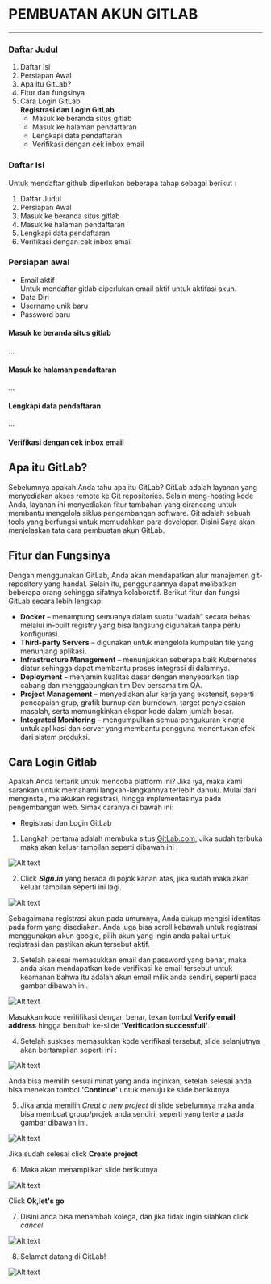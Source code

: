 # **PEMBUATAN AKUN GITLAB**
------------------------

### Daftar Judul
1. Daftar Isi
2. Persiapan Awal
3. Apa itu GitLab?
4. Fitur dan fungsinya
5. Cara Login GitLab <br>
    **Registrasi dan Login GitLab**
   - Masuk ke beranda situs gitlab
   - Masuk ke halaman pendaftaran
   - Lengkapi data pendaftaran
   - Verifikasi dengan cek inbox email

### Daftar Isi
Untuk mendaftar github diperlukan beberapa tahap sebagai berikut :
1. Daftar Judul
1. Persiapan Awal
1. Masuk ke beranda situs gitlab
1. Masuk ke halaman pendaftaran
1. Lengkapi data pendaftaran
1. Verifikasi dengan cek inbox email

### Persiapan awal
- Email aktif<br>
  Untuk mendaftar gitlab diperlukan email aktif untuk aktifasi akun.
- Data Diri
- Username unik baru
- Password baru

#### Masuk ke beranda situs gitlab
...
#### Masuk ke halaman pendaftaran
...
#### Lengkapi data pendaftaran
...
#### Verifikasi dengan cek inbox email


## Apa itu GitLab?
Sebelumnya apakah Anda tahu apa itu GitLab? GitLab adalah layanan yang menyediakan akses remote ke Git repositories. Selain meng-hosting kode Anda, layanan ini menyediakan fitur tambahan yang dirancang untuk membantu mengelola siklus pengembangan software. Git adalah sebuah tools yang berfungsi untuk memudahkan para developer. Disini Saya akan menjelaskan tata cara pembuatan akun GitLab.

## Fitur dan Fungsinya
Dengan menggunakan GitLab, Anda akan mendapatkan alur manajemen git-repository yang handal. Selain itu, penggunaannya dapat melibatkan beberapa orang sehingga sifatnya kolaboratif. Berikut fitur dan fungsi GitLab secara lebih lengkap:

* **Docker** – menampung semuanya dalam suatu “wadah” secara bebas melalui in-built registry yang bisa langsung digunakan tanpa perlu konfigurasi.
* **Third-party Servers** – digunakan untuk mengelola kumpulan file yang menunjang aplikasi.
* **Infrastructure Management** – menunjukkan seberapa baik Kubernetes diatur sehingga dapat membantu proses integrasi di dalamnya.
* **Deployment** – menjamin kualitas dasar dengan menyebarkan tiap cabang dan menggabungkan tim Dev bersama tim QA.
* **Project Management** – menyediakan alur kerja yang ekstensif, seperti pencapaian grup, grafik burnup dan burndown, target penyelesaian masalah, serta memungkinkan ekspor kode dalam jumlah besar. 
* **Integrated Monitoring** – mengumpulkan semua pengukuran kinerja untuk aplikasi dan server yang membantu pengguna menentukan efek dari sistem produksi. 


## Cara Login Gitlab
Apakah Anda tertarik untuk mencoba platform ini? Jika iya, maka kami sarankan untuk memahami langkah-langkahnya terlebih dahulu. Mulai dari menginstal, melakukan registrasi, hingga implementasinya pada pengembangan web. Simak caranya di bawah ini:

* Registrasi dan Login GitLab
1. Langkah pertama adalah membuka situs [GitLab.com](https://about.gitlab.com/), Jika sudah terbuka maka akan keluar tampilan seperti dibawah ini :

![Alt text](gambar/halaman-utama-situs.png.png)

2. Click **_Sign.in_** yang berada di pojok kanan atas, jika sudah maka akan keluar tampilan seperti ini lagi. 

![Alt text](gambar/halaman-login-gitlab.png.png)

Sebagaimana registrasi akun pada umumnya, Anda cukup mengisi identitas pada form yang disediakan. Anda juga bisa scroll kebawah untuk registrasi menggunakan akun google, pilih akun yang ingin anda pakai untuk registrasi dan pastikan akun tersebut aktif.  

3. Setelah selesai memasukkan email dan password yang benar, maka anda akan mendapatkan kode verifikasi ke email tersebut untuk keamanan bahwa itu adalah akun email milik anda sendiri, seperti pada gambar dibawah ini.

![Alt text](gambar/halaman-verifikasi-akun.png.png)

Masukkan kode veritifikasi dengan benar, tekan tombol **Verify email address** hingga berubah ke-slide **'Verification successfull'**.

4. Setelah suskses memasukkan kode verifikasi tersebut, slide selanjutnya akan bertampilan seperti ini :

![Alt text](gambar/halaman-minat.png.png)

Anda bisa memilih sesuai minat yang anda inginkan, setelah selesai anda bisa menekan tombol **'Continue'** untuk menuju ke slide berikutnya.

5. Jika anda memilih *_Creat a new project_* di slide sebelumnya maka anda bisa membuat group/projek anda sendiri, seperti yang tertera pada gambar dibawah ini.

![Alt text](gambar/halaman-create-project.png.png)

Jika sudah selesai click **Create project**

6. Maka akan menampilkan slide berikutnya

![Alt text](gambar/sebelum-halaman-gitlab.png.png)

Click **Ok,let's go**

7.  Disini anda bisa menambah kolega, dan jika tidak ingin silahkan click _cancel_

![Alt text](gambar/halaman-collague.png.png)

8.  Selamat datang di GitLab!

![Alt text](gambar/halaman-utama-gitlab.png.png)

